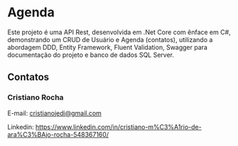 # Agenda

Este projeto é uma API Rest, desenvolvida em .Net Core com ênface em C#, demonstrando um CRUD de Usuário e Agenda (contatos), utilizando a abordagem DDD, Entity Framework, Fluent Validation, Swagger para documentação do projeto e banco de dados SQL Server.
 		 
## Contatos

### Cristiano Rocha

E-mail: cristianojedi@gmail.com

Linkedin: https://www.linkedin.com/in/cristiano-m%C3%A1rio-de-ara%C3%BAjo-rocha-548367160/
